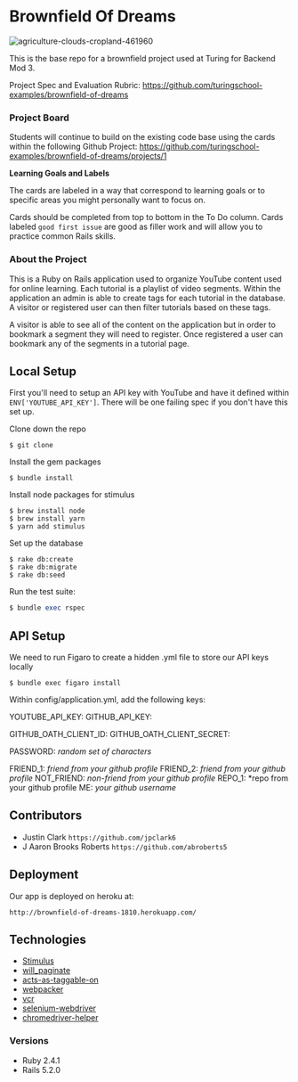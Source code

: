 # Brownfield Of Dreams

![agriculture-clouds-cropland-461960](https://user-images.githubusercontent.com/40776966/52017905-fa5b4500-24a5-11e9-87b5-e68f349174fd.jpg)

This is the base repo for a brownfield project used at Turing for Backend Mod 3.

Project Spec and Evaluation Rubric: https://github.com/turingschool-examples/brownfield-of-dreams

### Project Board

Students will continue to build on the existing code base using the cards within the following Github Project: https://github.com/turingschool-examples/brownfield-of-dreams/projects/1

**Learning Goals and Labels**

The cards are labeled in a way that correspond to learning goals or to specific areas you might personally want to focus on.

Cards should be completed from top to bottom in the To Do column. Cards labeled `good first issue` are good as filler work and will allow you to practice common Rails skills.

### About the Project

This is a Ruby on Rails application used to organize YouTube content used for online learning. Each tutorial is a playlist of video segments. Within the application an admin is able to create tags for each tutorial in the database. A visitor or registered user can then filter tutorials based on these tags.

A visitor is able to see all of the content on the application but in order to bookmark a segment they will need to register. Once registered a user can bookmark any of the segments in a tutorial page.

## Local Setup

First you'll need to setup an API key with YouTube and have it defined within `ENV['YOUTUBE_API_KEY']`. There will be one failing spec if you don't have this set up.

Clone down the repo
```
$ git clone
```

Install the gem packages
```
$ bundle install
```

Install node packages for stimulus
```
$ brew install node
$ brew install yarn
$ yarn add stimulus
```

Set up the database
```
$ rake db:create
$ rake db:migrate
$ rake db:seed
```

Run the test suite:
```ruby
$ bundle exec rspec
```

## API Setup
We need to run Figaro to create a hidden .yml file to store our API keys locally

```
$ bundle exec figaro install
```

Within config/application.yml, add the following keys:

YOUTUBE_API_KEY:
GITHUB_API_KEY:

GITHUB_OATH_CLIENT_ID:
GITHUB_OATH_CLIENT_SECRET:

PASSWORD: *random set of characters*

FRIEND_1:     *friend from your github profile*
FRIEND_2:     *friend from your github profile*
NOT_FRIEND:   *non-friend from your github profile*
REPO_1:       *repo from your github profile
ME:           *your github username*

## Contributors

* Justin Clark  `https://github.com/jpclark6`
* J Aaron Brooks Roberts  `https://github.com/abroberts5`

## Deployment

Our app is deployed on heroku at:

`http://brownfield-of-dreams-1810.herokuapp.com/`

## Technologies
* [Stimulus](https://github.com/stimulusjs/stimulus)
* [will_paginate](https://github.com/mislav/will_paginate)
* [acts-as-taggable-on](https://github.com/mbleigh/acts-as-taggable-on)
* [webpacker](https://github.com/rails/webpacker)
* [vcr](https://github.com/vcr/vcr)
* [selenium-webdriver](https://www.seleniumhq.org/docs/03_webdriver.jsp)
* [chromedriver-helper](http://chromedriver.chromium.org/)

### Versions
* Ruby 2.4.1
* Rails 5.2.0
